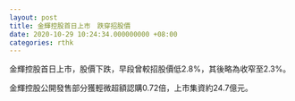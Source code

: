 ```yaml
---
layout: post
title: 金輝控股首日上市　跌穿招股價
date: 2020-10-29 10:24:34.000000000 +08:00
categories: rthk
---
```


金輝控股首日上市，股價下跌，早段曾較招股價低2.8%，其後略為收窄至2.3%。

金輝控股公開發售部分獲輕微超額認購0.72倍，上市集資約24.7億元。
